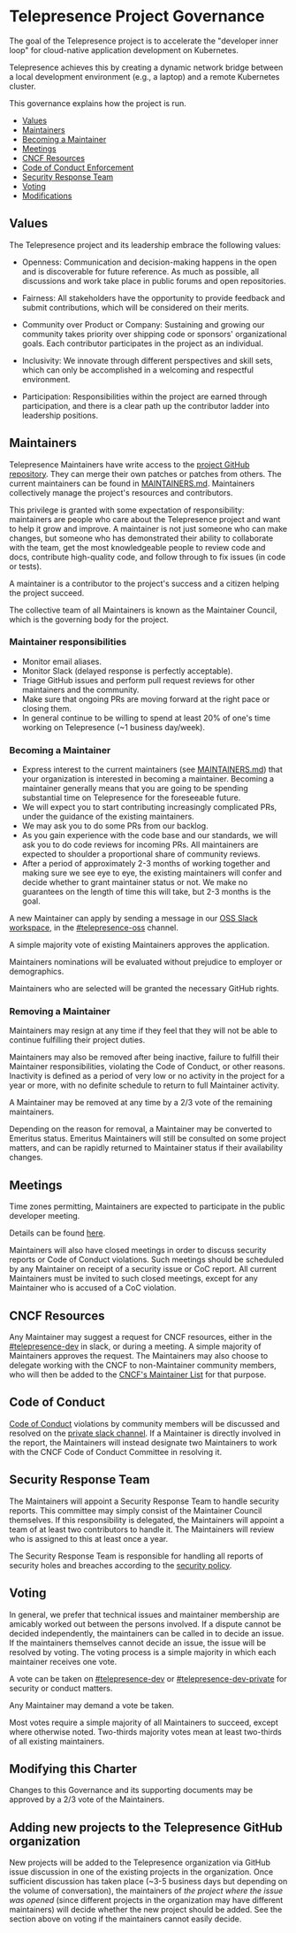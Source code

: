 # Telepresence Project Governance

The goal of the Telepresence project is to accelerate the "developer inner loop" for cloud-native application
development on Kubernetes.

Telepresence achieves this by creating a dynamic network bridge between a local development environment (e.g., a laptop)
and a remote Kubernetes cluster.

This governance explains how the project is run.

- [Values](#values)
- [Maintainers](#maintainers)
- [Becoming a Maintainer](#becoming-a-maintainer)
- [Meetings](#meetings)
- [CNCF Resources](#cncf-resources)
- [Code of Conduct Enforcement](#code-of-conduct)
- [Security Response Team](#security-response-team)
- [Voting](#voting)
- [Modifications](#modifying-this-charter)

## Values

The Telepresence project and its leadership embrace the following values:

* Openness: Communication and decision-making happens in the open and is discoverable for future
  reference. As much as possible, all discussions and work take place in public
  forums and open repositories.

* Fairness: All stakeholders have the opportunity to provide feedback and submit
  contributions, which will be considered on their merits.

* Community over Product or Company: Sustaining and growing our community takes
  priority over shipping code or sponsors' organizational goals.  Each
  contributor participates in the project as an individual.

* Inclusivity: We innovate through different perspectives and skill sets, which
  can only be accomplished in a welcoming and respectful environment.

* Participation: Responsibilities within the project are earned through
  participation, and there is a clear path up the contributor ladder into leadership
  positions.

## Maintainers

Telepresence Maintainers have write access to the [project GitHub repository](https://github.com/telepresenceio/telepresence).
They can merge their own patches or patches from others. The current maintainers
can be found in [MAINTAINERS.md](./MAINTAINERS.md).  Maintainers collectively manage the project's
resources and contributors.

This privilege is granted with some expectation of responsibility: maintainers
are people who care about the Telepresence project and want to help it grow and
improve. A maintainer is not just someone who can make changes, but someone who
has demonstrated their ability to collaborate with the team, get the most
knowledgeable people to review code and docs, contribute high-quality code, and
follow through to fix issues (in code or tests).

A maintainer is a contributor to the project's success and a citizen helping
the project succeed.

The collective team of all Maintainers is known as the Maintainer Council, which
is the governing body for the project.

### Maintainer responsibilities

* Monitor email aliases.
* Monitor Slack (delayed response is perfectly acceptable).
* Triage GitHub issues and perform pull request reviews for other maintainers and the community.
* Make sure that ongoing PRs are moving forward at the right pace or closing them.
* In general continue to be willing to spend at least 20% of one's time working on Telepresence (~1 business day/week).

### Becoming a Maintainer

* Express interest to the current maintainers (see [MAINTAINERS.md](MAINTAINERS.md)) that your organization is
interested in becoming a maintainer. Becoming a maintainer generally means that you are going to be spending
substantial time on Telepresence for the foreseeable future.
* We will expect you to start contributing increasingly complicated PRs, under the guidance of the existing maintainers.
* We may ask you to do some PRs from our backlog.
* As you gain experience with the code base and our standards, we will ask you to do code reviews for incoming PRs.
All maintainers are expected to shoulder a proportional share of community reviews.
* After a period of approximately 2-3 months of working together and making sure we see eye to eye, the existing
maintainers will confer and decide whether to grant maintainer status or not.
We make no guarantees on the length of time this will take, but 2-3 months is the goal.

A new Maintainer can apply by sending a message in our [OSS Slack workspace](https://communityinviter.com/apps/cloud-native/cncf),
in the [#telepresence-oss](https://cloud-native.slack.com/archives/C06B36KJ85P) channel.

A simple majority vote of existing Maintainers approves the application.

Maintainers nominations will be evaluated without prejudice
to employer or demographics.

Maintainers who are selected will be granted the necessary GitHub rights.

### Removing a Maintainer

Maintainers may resign at any time if they feel that they will not be able to
continue fulfilling their project duties.

Maintainers may also be removed after being inactive, failure to fulfill their
Maintainer responsibilities, violating the Code of Conduct, or other reasons.
Inactivity is defined as a period of very low or no activity in the project
for a year or more, with no definite schedule to return to full Maintainer
activity.

A Maintainer may be removed at any time by a 2/3 vote of the remaining maintainers.

Depending on the reason for removal, a Maintainer may be converted to Emeritus
status. Emeritus Maintainers will still be consulted on some project matters,
and can be rapidly returned to Maintainer status if their availability changes.

## Meetings

Time zones permitting, Maintainers are expected to participate in the public
developer meeting.

Details can be found [here](./MEETING_SCHEDULE.md#monthly-contributors-meeting).

Maintainers will also have closed meetings in order to discuss security reports
or Code of Conduct violations.  Such meetings should be scheduled by any
Maintainer on receipt of a security issue or CoC report.  All current Maintainers
must be invited to such closed meetings, except for any Maintainer who is
accused of a CoC violation.

## CNCF Resources

Any Maintainer may suggest a request for CNCF resources, either in the
[#telepresence-dev](https://datawire-oss.slack.com/archives/CC5D1UTTN) in slack, or during a
meeting.  A simple majority of Maintainers approves the request.  The Maintainers
may also choose to delegate working with the CNCF to non-Maintainer community
members, who will then be added to the [CNCF's Maintainer List](https://github.com/cncf/foundation/blob/main/project-maintainers.csv)
for that purpose.

## Code of Conduct

[Code of Conduct](./code-of-conduct.md)
violations by community members will be discussed and resolved
on the [private slack channel](https://datawire-oss.slack.com/archives/C061Q45SU4F).  If a Maintainer is directly involved
in the report, the Maintainers will instead designate two Maintainers to work
with the CNCF Code of Conduct Committee in resolving it.

## Security Response Team

The Maintainers will appoint a Security Response Team to handle security reports.
This committee may simply consist of the Maintainer Council themselves.  If this
responsibility is delegated, the Maintainers will appoint a team of at least two
contributors to handle it.  The Maintainers will review who is assigned to this
at least once a year.

The Security Response Team is responsible for handling all reports of security
holes and breaches according to the [security policy](./SECURITY.md).

## Voting

In general, we prefer that technical issues and maintainer membership are amicably worked out between the persons
involved. If a dispute cannot be decided independently, the maintainers can be called in to decide an issue. If the
maintainers themselves cannot decide an issue, the issue will be resolved by voting.
The voting process is a simple majority in which each maintainer receives one vote.

A vote can be taken on [#telepresence-dev](https://datawire-oss.slack.com/archives/CC5D1UTTN) or
[#telepresence-dev-private](https://datawire-oss.slack.com/archives/C061Q45SU4F) for security or conduct matters.

Any Maintainer may demand a vote be taken.

Most votes require a simple majority of all Maintainers to succeed, except where
otherwise noted.  Two-thirds majority votes mean at least two-thirds of all
existing maintainers.

## Modifying this Charter

Changes to this Governance and its supporting documents may be approved by
a 2/3 vote of the Maintainers.

## Adding new projects to the Telepresence GitHub organization

New projects will be added to the Telepresence organization via GitHub issue discussion in one of the existing projects
in the organization. Once sufficient discussion has taken place (~3-5 business days but depending on the volume
of conversation), the maintainers of *the project where the issue was opened* (since different projects in the
organization may have different maintainers) will decide whether the new project should be added. See the section
above on voting if the maintainers cannot easily decide.
